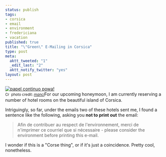 ```yaml
--- 
status: publish
tags: 
- corsica
- email
- environment
- fredericiana
- vacation
published: true
title: "\"Green\" E-Mailing in Corsica"
type: post
meta: 
  aktt_tweeted: "1"
  _edit_last: "2"
  aktt_notify_twitter: "yes"
layout: post
---
```

<span class="alignright"><a href="http://www.flickr.com/photos/8427392@N07/537590787/" title="papel continuo powa!" target="_blank"><img src="http://farm2.static.flickr.com/1025/537590787_be834a854a_m.jpg" alt="papel continuo powa!" border="0" /></a><br /><small><a href="http://creativecommons.org/licenses/by-nc-sa/2.0/" title="Attribution-NonCommercial-ShareAlike License" target="_blank"><img src="http://fredericiana.com/wp-content/plugins/photo-dropper/images/cc.png" alt="Creative Commons License" border="0" width="16" height="16" align="absmiddle" /></a> photo credit: <a href="http://www.flickr.com/photos/8427392@N07/537590787/" title="*manci*" target="_blank">*manci*</a></small></span>For our upcoming honeymoon, I am currently reserving a number of hotel rooms on the beautiful island of Corsica.

Intriguingly, so far, under the emails two of these hotels sent me, I found a sentence like the following, asking you <strong>not to print out</strong> the email:

<blockquote>Afin de contribuer au respect de l'environnement, merci de n'imprimer ce courriel que si nécessaire -  please consider the environment before printing this e-mail.</blockquote>

I wonder if this is a "Corse thing", or if it's just a coincidence. Pretty cool, nonetheless.
